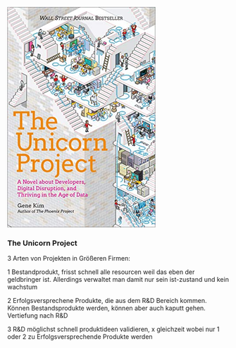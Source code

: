 ![cover](https://github.com/ste-xx/book-key-takeaways/raw/master/the_unicorn_project/cover.jpg)
### The Unicorn Project 

3 Arten von Projekten in Größeren Firmen:

1 Bestandprodukt, frisst schnell alle resourcen weil das eben der geldbringer ist. Allerdings verwaltet man damit nur sein ist-zustand und kein wachstum

2 Erfolgsversprechene Produkte, die aus dem R&D Bereich kommen. Können Bestandsprodukte werden, können aber auch kaputt gehen. Vertiefung nach R&D 

3 R&D möglichst schnell produktideen validieren, x gleichzeit wobei nur 1 oder 2 zu Erfolgsversprechende Produkte werden
